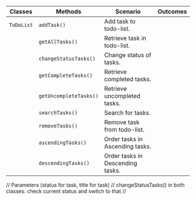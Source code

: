 | Classes    | Methods                     | Scenario                         | Outcomes |
|------------|-----------------------------|----------------------------------|----------|
| `ToDoList` | `addTask()`                 | Add task to todo-list.           |          |
|            | `getAllTasks()`             | Retrieve task in todo-list.      |          |
|            | `changeStatusTasks()`       | Change status of tasks.          |          |
|            | `getCompleteTasks()`        | Retrieve completed tasks.        |          |
|            | `getUncompleteTasks()`      | Retrieve uncompleted tasks.      |          |
|            | `searchTasks()`             | Search for tasks.                |          |
|            | `removeTasks()`             | Remove task from todo-list.      |          |
|            | `ascendingTasks()`          | Order tasks in Ascending tasks.  |          |
|            | `descendingTasks()`         | Order tasks in Descending tasks. |          |


// Parameters (status for task, title for task)
// changeStatusTasks() in both classes. check current status and switch to that
// 
